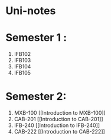 # Uni-notes
# Semester 1 :
1. IFB102 
2. IFB103
3. IFB104
4. IFB105

# Semester 2:
1. MXB-100 [[Introduction to MXB-100]]
2. CAB-201 [[Introduction to CAB-201]]
3. IFB-240 [[Introduction to IFB-240]]
4. CAB-222 [[Introduction to CAB-222]]

